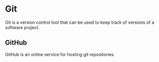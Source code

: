 # Git

Git is a version control tool that can be used to keep track of versions of a software project.

## GitHub

GitHub is an online service for hosting git repositories.



